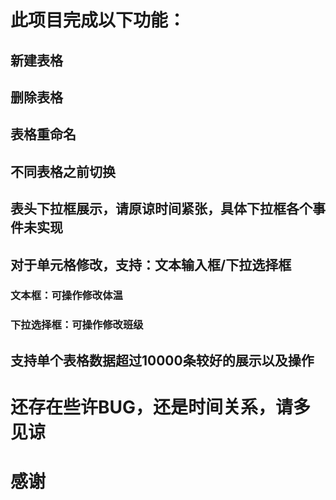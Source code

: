# 此项目完成以下功能：
   ## 新建表格
   ## 删除表格
   ## 表格重命名
   ## 不同表格之前切换
   ## 表头下拉框展示，请原谅时间紧张，具体下拉框各个事件未实现
   ## 对于单元格修改，支持：文本输入框/下拉选择框
   ### 文本框：可操作修改体温
   ### 下拉选择框：可操作修改班级
   ## 支持单个表格数据超过10000条较好的展示以及操作

# 还存在些许BUG，还是时间关系，请多见谅
# 感谢
